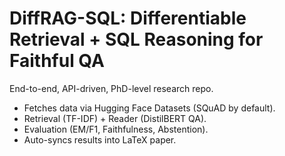 # DiffRAG-SQL: Differentiable Retrieval + SQL Reasoning for Faithful QA

End-to-end, API-driven, PhD-level research repo.
- Fetches data via Hugging Face Datasets (SQuAD by default).
- Retrieval (TF-IDF) + Reader (DistilBERT QA).
- Evaluation (EM/F1, Faithfulness, Abstention).
- Auto-syncs results into LaTeX paper.
